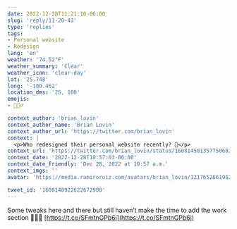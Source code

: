 ```yaml
---
date: 2022-12-28T11:21:10-06:00
slug: 'reply/11-20-43'
type: 'replies'
tags:
- Personal website
- Redesign
lang: 'en'
weather: '74.52°F'
weather_summary: 'Clear'
weather_icon: 'clear-day'
lat: '25.748'
long: '-100.462'
location_dms: '25, 100'
emojis:
- 🤦🏻‍♂️

context_author: 'brian_lovin'
context_author_name: 'Brian Lovin'
context_author_url: 'https://twitter.com/brian_lovin'
context: |
  <p>Who redesigned their personal website recently? 👀</p>
context_url: 'https://twitter.com/brian_lovin/status/1608145013577506820'
context_date: '2022-12-28T10:57:03-06:00'
context_date_friendly: 'Dec 28, 2022 at 10:57 a.m.'
context_imgs: ''
avatar: 'https://media.ramiroruiz.com/avatars/brian_lovin/1217652661962661888/WfiUNjzP_bigger.jpg'

tweet_id: '1608148922622672900'
---
```

Some tweaks here and there but still haven’t make the time to add the work section 🤦🏻‍♂️
[https://t.co/SFmtnGPb6i](https://t.co/SFmtnGPb6i)